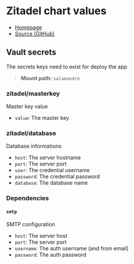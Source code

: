 # Zitadel chart values

- [Homepage](https://zitadel.com/)
- [Source (GitHub)](https://github.com/zitadel/zitadel-charts)

## Vault secrets

The secrets keys need to exist for deploy the app

> **Mount path:** `salamandre`

### zitadel/masterkey

Master key value

- `value`: The master key

### zitadel/database

Database informations

- `host`: The server hostname
- `port`: The server port
- `user`: The credential username
- `password`: The credential password
- `database`: The database name

### Dependencies

#### `smtp`

SMTP configuration

- `host`: The server host
- `port`: The server port
- `username`: The auth username (and from email)
- `password`: The auth password
